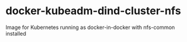 # docker-kubeadm-dind-cluster-nfs

Image for Kubernetes running as docker-in-docker with nfs-common installed
